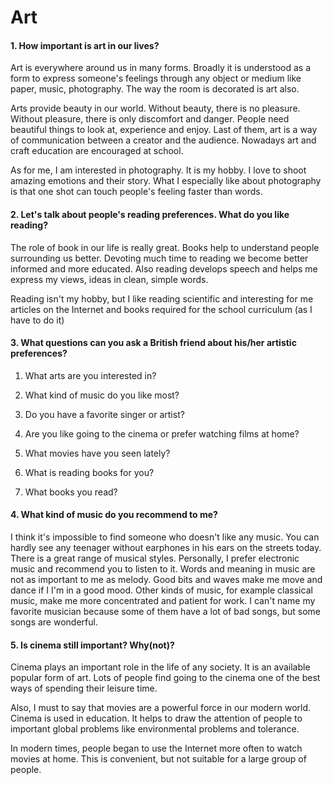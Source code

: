 Art
===

#### 1. How important is art in our lives?

Art is everywhere around us in many forms. Broadly it is understood as a form to
express someone's feelings through any object or medium like paper, music,
photography. The way the room is decorated is art also.

Arts provide beauty in our world. Without beauty, there is no pleasure. Without
pleasure, there is only discomfort and danger. People need beautiful things to
look at, experience and enjoy. Last of them, art is a way of communication
between a creator and the audience. Nowadays art and craft education are
encouraged at school.

As for me, I am interested in photography. It is my hobby. I love to shoot
amazing emotions and their story. What I especially like about photography is
that one shot can touch people's feeling faster than words.

#### 2. Let's talk about people's reading preferences. What do you like reading?

The role of book in our life is really great. Books help to understand people
surrounding us better. Devoting much time to reading we become better informed
and more educated. Also reading develops speech and helps me express my views,
ideas in clean, simple words.

Reading isn't my hobby, but I like reading scientific and interesting for me
articles on the Internet and books required for the school curriculum (as I have
to do it)

#### 3. What questions can you ask a British friend about his/her artistic preferences?

1.  What arts are you interested in?

2.  What kind of music do you like most?

3.  Do you have a favorite singer or artist?

4.  Are you like going to the cinema or prefer watching films at home?

5.  What movies have you seen lately?

6.  What is reading books for you?

7.  What books you read?

#### 4. What kind of music do you recommend to me?

I think it's impossible to find someone who doesn't like any music. You can
hardly see any teenager without earphones in his ears on the streets today.
There is a great range of musical styles. Personally, I prefer electronic music
and recommend you to listen to it. Words and meaning in music are not as
important to me as melody. Good bits and waves make me move and dance if I I'm
in a good mood. Other kinds of music, for example classical music, make me more
concentrated and patient for work. I can't name my favorite musician because
some of them have a lot of bad songs, but some songs are wonderful.

#### 5. Is cinema still important? Why(not)?

Cinema plays an important role in the life of any society. It is an available
popular form of art. Lots of people find going to the cinema one of the best
ways of spending their leisure time.

Also, I must to say that movies are a powerful force in our modern world. Cinema
is used in education. It helps to draw the attention of people to important
global problems like environmental problems and tolerance.

In modern times, people began to use the Internet more often to watch movies at
home. This is convenient, but not suitable for a large group of people.

